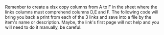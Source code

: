 Remenber to create a xlsx copy columns from A to F in the sheet where the links columns must comprehend columns D,E and F. The following code will bring you back a print from each of the 3 links and save into a file
by the item's name or description. Maybe, the link's first page will not help and you will need to do it manually, be careful.
